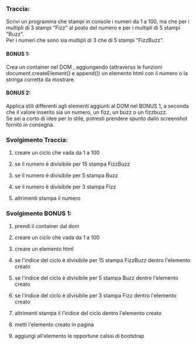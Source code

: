 ### Traccia:
 
Scrivi un programma che stampi in console i numeri da 1 a 100,
ma che per i multipli di 3 stampi "Fizz" al posto del numero e per i multipli di 5 stampi "Buzz".  
Per i numeri che sono sia multipli di 3 che di 5 stampi "FizzBuzz".  

#### BONUS 1:
Crea un container nel DOM , aggiungendo (attraverso le funzioni document.createElement() e append()) un elemento html con il numero o la stringa corretta da mostrare.

#### BONUS 2:
Applica stili differenti agli elementi aggiunti al DOM nel BONUS 1, a seconda che il valore inserito sia un numero, un fizz, un buzz o un fizzbuzz.  
Se sei a corto di idee per lo stile, potresti prendere spunto dallo screenshot fornito in consegna.

### Svolgimento Traccia:

1. creare un ciclo che vada da 1 a 100

2. se il numero è divisibile per 15 stampa FizzBuzz

3. se il numero è divisibile per 5 stampa Buzz

4. se il numero è divisibile per 3 stampa Fizz

5. altrimenti stampa il numero

### Svolgimento BONUS 1:

1. prendi il container dal dom

2. creare un ciclo che vada da 1 a 100

3. creare un elemento html 

4. se l'indice del ciclo è divisibile per 15 stampa FizzBuzz dentro l'elemento creato

5. se l'indice del ciclo è divisibile per 5 stampa Buzz dentro l'elemento creato

5. se l'indice del ciclo è divisibile per 3 stampa Fizz dentro l'elemento creato

6. altrimenti stampa il l'indice del ciclo dentro l'elemento creato

7. metti l'elemento creato in pagina

8. aggiungi all'elemento le opportune calssi di bootstrap